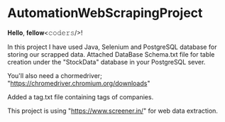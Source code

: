 # AutomationWebScrapingProject

𝐇𝐞𝐥𝐥𝐨, 𝐟𝐞𝐥𝐥𝐨𝐰<𝚌𝚘𝚍𝚎𝚛𝚜/>!

In this project I have used Java, Selenium and PostgreSQL database for storing our scrapped data. Attached DataBase Schema.txt file for table creation 
under the "StockData" database in your PostgreSQL sever.

You'll also need a chormedriver; "https://chromedriver.chromium.org/downloads"

Added a tag.txt file containing tags of companies.

This project is using "https://www.screener.in/" for web data extraction.

